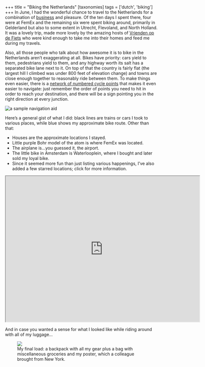 +++
title = "Biking the Netherlands"
[taxonomies]
tags = ['dutch', 'biking']
+++
In June, I had the wonderful chance to travel to the Netherlands for a
combination of [business](@/posts/2017-06-30-femex.md) and pleasure. Of the
ten days I spent there, four were at FemEx and the remaining six were spent
biking around, primarily in Gelderland but also to some extent in Utrecht,
Flevoland, and North Holland. It was a lovely trip, made more lovely by the
amazing hosts of [Vrienden op de
Fiets](https://www.vriendenopdefiets.nl/en) who were kind enough to take me
into their homes and feed me during my travels.

<!-- more -->

Also, all those people who talk about how awesome it is to bike in the
Netherlands aren’t exaggerating at all. Bikes have priority: cars yield to
them, pedestrians yield to them, and any highway worth its salt has a
separated bike lane next to it. On top of that the country is fairly flat
(the largest hill I climbed was under 800 feet of elevation change) and
towns are close enough together to reasonably ride between them. To make
things even easier, there is a [network of numbered cycle
points](http://www.holland-cycling.com/tips-and-info/finding-your-way/numbered-cycle-network)
that makes it even easier to navigate: just remember the order of points
you need to hit in order to reach your destination, and there will be a
sign pointing you in the right direction at every junction.

<img src="/img/20170627-nl-navigation.jpg" class="center img-fluid rounded"
style="max-width:300px" alt="a sample navigation aid"/>


Here’s a general gist of what I did: black lines are trains or cars I took
to various places, while blue shows my approximate bike route. Other than
that:

* Houses are the approximate locations I stayed.
* Little purple Bohr model of the atom is where FemEx was located.
* The airplane is…you guessed it, the airport.
* The little bike in Amsterdam is Waterlooplein, where I bought and later
sold my loyal bike.
* Since it seemed more fun than just listing various happenings, I’ve also
added a few starred locations; click for more information.

<iframe
src="https://www.google.com/maps/d/u/0/embed?mid=1uriNG0irDowAH9jO8D0UQAeE7cE"
width="640" height="480" class="center">
</iframe>

And in case you wanted a sense for what I looked like while riding around
with all of my luggage…


<figure class="figure">
<img src="/img/20170627-nl-packing-2.jpg" class="center img-fluid rounded" style="max-width:300px"/>
<figcaption class="figure-caption">My final load: a backpack with all my
gear plus a bag with miscellaneous groceries and my poster, which a
colleague brought from New York.</figcaption>
